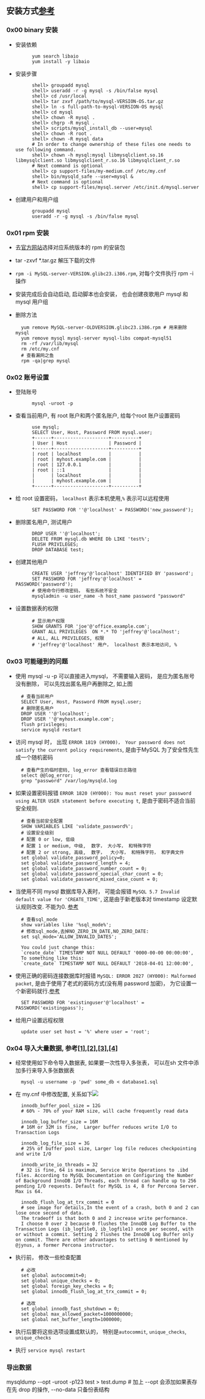 ## 安装方式[参考](https://dev.mysql.com/doc/refman/5.5/en/binary-installation.html)
### 0x00 binary 安装
- 安装依赖
		
			yum search libaio
			yum install -y libaio
- 安装步骤

			shell> groupadd mysql
			shell> useradd -r -g mysql -s /bin/false mysql
			shell> cd /usr/local
			shell> tar zxvf /path/to/mysql-VERSION-OS.tar.gz
			shell> ln -s full-path-to-mysql-VERSION-OS mysql
			shell> cd mysql
			shell> chown -R mysql .
			shell> chgrp -R mysql .
			shell> scripts/mysql_install_db --user=mysql
			shell> chown -R root .
			shell> chown -R mysql data
			# In order to change ownership of these files one needs to use following command.
			shell> chown -h mysql:mysql libmysqlclient.so.16 libmysqlclient.so libmysqlclient_r.so.16 libmysqlclient_r.so
			# Next command is optional
			shell> cp support-files/my-medium.cnf /etc/my.cnf
			shell> bin/mysqld_safe --user=mysql &
			# Next command is optional
			shell> cp support-files/mysql.server /etc/init.d/mysql.server
- 创建用户和用户组

			groupadd mysql
			useradd -r -g mysql -s /bin/false mysql
### 0x01 rpm 安装
- 去[官方网站](https://dev.mysql.com/downloads/mysql/)选择对应系统版本的 rpm 的安装包
- tar -zxvf *.tar.gz 解压下载的文件
- `rpm -i MySQL-server-VERSION.glibc23.i386.rpm`, 对每个文件执行 rpm -i 操作
- 安装完成后会自动启动, 启动脚本也会安装， 也会创建夜歌用户 mysql 和 mysql 用户组
- 删除方法
	 
	 	yum remove MySQL-server-OLDVERSION.glibc23.i386.rpm # 用来删除mysql
		yum remove mysql mysql-server mysql-libs compat-mysql51
		rm -rf /var/lib/mysql
		rm /etc/my.cnf
		# 查看漏网之鱼
		rpm -qa|grep mysql
	
	
### 0x02 账号设置 
- 登陆账号
		
			mysql -uroot -p
- 查看当前用户, 有 root 账户和两个匿名账户, 给每个root 账户设置密码 

			use mysql;
			SELECT User, Host, Password FROM mysql.user;
			+------+--------------------+----------+
			| User | Host               | Password |
			+------+--------------------+----------+
			| root | localhost          |          |
			| root | myhost.example.com |          |
			| root | 127.0.0.1          |          |
			| root | ::1                |          |
			|      | localhost          |          |
			|      | myhost.example.com |          |
			+------+--------------------+----------+
- 给 root 设置密码， `localhost` 表示本机使用,`%` 表示可以远程使用

			SET PASSWORD FOR ''@'localhost' = PASSWORD('new_password');
- 删除匿名用户, 测试用户

			DROP USER ''@'localhost';
			DELETE FROM mysql.db WHERE Db LIKE 'test%';
			FLUSH PRIVILEGES;	
			DROP DATABASE test;
- 创建其他用户
			
			CREATE USER 'jeffrey'@'localhost' IDENTIFIED BY 'password';
			SET PASSWORD FOR 'jeffrey'@'localhost' = PASSWORD('password');
			# 使用命令行修改密码， 有些系统不安全
			mysqladmin -u user_name -h host_name password "password"

- 设置数据表的权限
			
			# 显示用户权限
			SHOW GRANTS FOR 'joe'@'office.example.com';
			GRANT ALL PRIVILEGES  ON *.* TO 'jeffrey'@'localhost';
			# ALL, ALL PRIVILEGES, 权限
			# 'jeffrey'@'localhost' 用户， localhost 表示本地访问, % 

### 0x03 可能碰到的问题
- 使用 mysql -u -p  可以直接进入mysql， 不需要输入密码， 是应为匿名账号没有删除， 可以先找出匿名用户再删除之, 如上图
		
		# 查看当前用户
		SELECT User, Host, Password FROM mysql.user;
		# 删除匿名用户
		DROP USER ''@'localhost';
		DROP USER ''@'myhost.example.com';
		flush privileges;­
		service mysqld restart

- 访问 mysql 时， 出现 `ERROR 1819 (HY000)， Your password does not satisfy the current policy requirements`, 是由于MySQL 为了安全性先生成一个随机密码
	
		# 查看产生的临时密码, log_error 查看错误日志路径
		select @@log_error; 
		grep "password" /var/log/mysqld.log

- 如果设置密码报错 `ERROR 1820 (HY000): You must reset your password using ALTER USER statement before executing t`, 是由于密码不适合当前安全规则.

		# 查看当前安全配置
		SHOW VARIABLES LIKE 'validate_password%';
		# 设置安全级别
		# 配置 0 or low, 低级 
		# 配置 1 or medium, 中级,  数字， 大小写， 和特殊字符
		# 配置 2 or strong, 高级,  数字，  大小写， 和特殊字符， 和字典文件 
		set global validate_password_policy=0;
		set global validate_password_length = 4; 
		set global validate_password_number_count = 0;
		set global validate_password_special_char_count = 0;
		set global validate_password_mixed_case_count = 0;

- 当使用不同 mysql 数据库导入表时， 可能会报错 `MySQL 5.7 Invalid default value for 'CREATE_TIME'`, 这是由于新老版本对 timestamp 设定默认规则改变. 不能为0. [参考](https://stackoverflow.com/questions/9192027/invalid-default-value-for-create-date-timestamp-field)

		# 查看sql_mode
		show variables like '%sql_mode%';
		# 修改sql_mode,去掉NO_ZERO_IN_DATE,NO_ZERO_DATE:
		set sql_mode='ALLOW_INVALID_DATES';

		You could just change this:
		`create_date` TIMESTAMP NOT NULL DEFAULT '0000-00-00 00:00:00',
		To something like this:		
		`create_date` TIMESTAMP NOT NULL DEFAULT '2018-04-01 12:00:00',
- 使用正确的密码连接数据库时报错 `MySQL: ERROR 2027 (HY000): Malformed packet`, 是由于使用了老式的密码方式(没有用 password 加密)， 为它设置一个新密码就行.[参考](https://stackoverflow.com/questions/45654055/mysql-error-2027-hy000-malformed-packet)
		
		SET PASSWORD FOR 'existinguser'@'localhost' = PASSWORD('existingpass');

- 给用户设置远程权限

		update user set host = '%' where user = 'root';

### 0x04 导入大量数据, 参考[[1]](http://www.serhatdundar.com/blog/import-huge-databases-faster-in-mysql),[[2]](https://dba.stackexchange.com/questions/44297/speeding-up-mysqldump-reload/44309#44309),[[3]](https://dba.stackexchange.com/questions/150962/mysql-settings-useful-to-speed-up-a-mysqldump-import),[[4]](https://dba.stackexchange.com/questions/83125/mysql-any-way-to-import-a-huge-32-gb-sql-dump-faster)
- 经常使用如下命令导入数据表, 如果要一次性导入多张表， 可以在sh 文件中添加多行来导入多张数据表 

		mysql -u username -p 'pwd' some_db < database1.sql

- 在 my.cnf 中修改配置, 关系如下![](https://p5g5pw-sn3302.files.1drv.com/y4m9ZoxeL1h_aft60cuBkGm1j5OFjwmbj62KVca5HhJlUBUXsHtrZVDZCM7iS2KMvnkwtkcsgArXPXig-m-ZtN9BWzEgJLoLdZDlEg5hnOPwh60SM_X-ZRjvfd8CI-rwLIW6JbvI_oYdG-Z290IDtNDHqxD7an6doFy8ohFT4eX-GoeeSKl9g7M0X7KKU31Ne6v0zfJz9_UthXTzaJLWYwFdA?width=803&height=601&cropmode=none)

		innodb_buffer_pool_size = 12G
		# 60% - 70% of your RAM size, will cache frequently read data

		innodb_log_buffer_size = 16M
		# 16M or 32M is fine,  Larger buffer reduces write I/O to Transaction Logs

		innodb_log_file_size = 3G
		# 25% of buffer pool size, Larger log file reduces checkpointing and write I/O

		innodb_write_io_threads = 32
		# 32 is fine, 64 is maximum, Service Write Operations to .ibd files. According to MySQL Documentation on Configuring the Number of Background InnoDB I/O Threads, each thread can handle up to 256 pending I/O requests. Default for MySQL is 4, 8 for Percona Server. Max is 64.

		innodb_flush_log_at_trx_commit = 0
		# see image for details,In the event of a crash, both 0 and 2 can lose once second of data.
		The tradeoff is that both 0 and 2 increase write performance.
		I choose 0 over 2 because 0 flushes the InnoDB Log Buffer to the Transaction Logs (ib_logfile0, ib_logfile1) once per second, with or without a commit. Setting 2 flushes the InnoDB Log Buffer only on commit. There are other advantages to setting 0 mentioned by @jynus, a former Percona instructor.

- 执行前， 修改一些检查配置

		# 必改
		set global autocommit=0;
		set global unique_checks = 0;
		set global foreign_key_checks = 0;
		set global innodb_flush_log_at_trx_commit = 0;
		
		# 选改
		set global innodb_fast_shutdown = 0;		
		set global max_allowed_packet=1000000000;
		set global net_buffer_length=1000000;
- 执行后要将这些选项设置成默认的， 特别是`autocommit`, `unique_checks`, `unique_checks`
- 执行 `service mysql restart`

### 导出数据
mysqldump --opt -uroot -p123 test > test.dump # 加上 --opt 会添加如果表存在先 drop 的操作, --no-data 只备份表结构